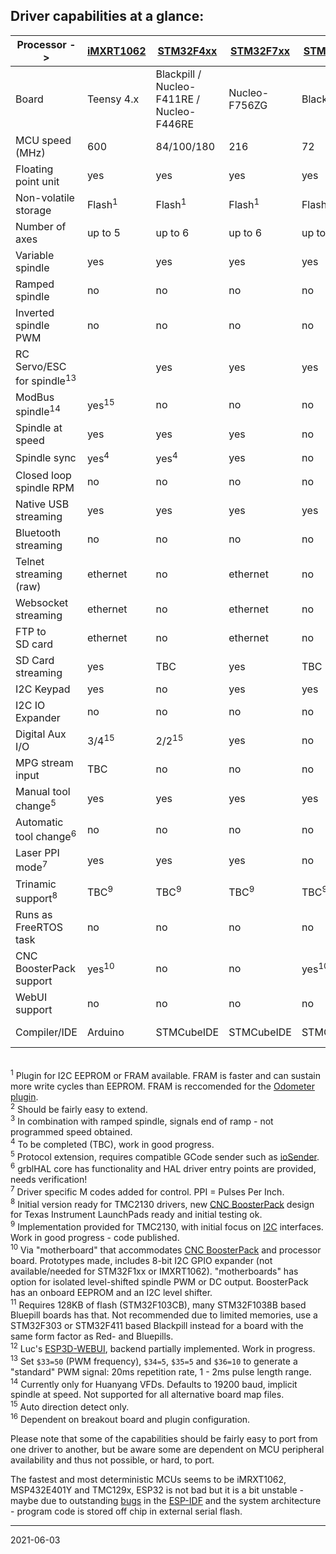 ## Driver capabilities at a glance:

| Processor ->                         |[iMXRT1062](https://github.com/grblHAL/iMXRT1062)|[STM32F4xx](https://github.com/grblHAL/STM32F4xx)|[STM32F7xx](https://github.com/grblHAL/STM32F3xx)|[STM32F3xx](https://github.com/grblHAL/STM32F3xx)|[RP&nbsp;2040](https://github.com/grblHAL/RP2040)<sup>4</sup>|[STM32F1xx](https://github.com/grblHAL/STM32F1xx)<sup>11</sup>|[SAM3X8E](https://github.com/grblHAL/SAM3X8E)|[SAMD21](https://github.com/grblHAL/SAMD21)|[ESP32](https://github.com/grblHAL/ESP32)|[MSP432](https://github.com/grblHAL/MSP432P401R)|[LPC1768/1769](https://github.com/grblHAL/LPC176x)|[TMC123](https://github.com/grblHAL/TM4C123)|[TMC129x](https://github.com/grblHAL/TM4C1294)|[MSP432E401Y](https://github.com/grblHAL/MSP432E401Y)|[PSoC&nbsp;5](https://github.com/grblHAL/PSoC5)|[MSP430F5529](https://github.com/grblHAL/MSP430F5529)|
|--------------------------------------|-----------------|-----------------|-----------------|-----------------|-----------------|-----------------|-----------------|-----------------|-----------------|-----------------|-------------------|---------------|---------------|---------------|-------------|--------------|
| Board                                |Teensy 4.x|Blackpill / Nucleo-F411RE / Nucleo-F446RE|Nucleo-F756ZG|BlackPill|Pi Pico |Bluepill         | Due             | MKRZERO         |                 | LaunchPad       | Re-Arm / Bigtreetech SKR 1.3 / BTT SKR 1.4|LaunchPad|LaunchPad|LaunchPad|CY8CKIT-059|LaunchPad |
| MCU speed \(MHz\)                    | 600             | 84/100/180      | 216             |72              | 133             | 72              | 84              | 48              | 2x240           | 48              | 100/120           | 80            | 120           | 120           | 80          | 25 \(16 bit\)|
| Floating point unit                  | yes             | yes             | yes             |yes             | no              | no              | no              | no              | yes             | yes             | no                | yes           | yes           | yes           | no          | no           |
| Non-volatile storage                 |Flash<sup>1</sup>|Flash<sup>1</sup>|Flash<sup>1</sup>|Flash<sup>1</sup>|Flash<sup>1</sup>|Flash<sup>1</sup>|Flash<sup>1</sup>|Flash<sup>1</sup>|Flash<sup>1</sup>|Flash<sup>1</sup>| Flash<sup>1</sup> | EEPROM        | EEPROM        | EEPROM        | EEPROM      |no<sup>1</sup>|
| Number of axes                       | up to 5         | up to 6         | up to 6         | up to 6         | up to 6         | up to 6         | up to 6         | 3               | 3               | 3               | up to 5           | 3             | up to 6       | up to 6       |3<sup>2</sup>| 3            |
| Variable spindle                     | yes             | yes             | yes             | yes             | yes             | yes             | yes             | yes             | yes             | yes               | yes           | yes           | yes           | yes         | yes          |
| Ramped spindle                       | no              | no              | no              | no              | no              | no              | no              | no              | yes             | no              | no                | yes           | yes           | yes           | no          | no           |
| Inverted spindle PWM                 | no              | no              | no              | no              | yes             | yes             | no              | no              | yes             | yes             | no                | yes           | yes           | yes           | no          | yes          |
| RC Servo/ESC for spindle<sup>13</sup>|                 | yes             | yes             | yes             | yes             | yes             | yes             | yes             | yes             | yes             | yes               | yes           | yes           | yes           | no          | yes          |
| ModBus spindle<sup>14</sup>          | yes<sup>15</sup>| no              | no              | no              | yes             | no              | no              | no              | yes             | yes<sup>15</sup>| no                | no            | no            | no            | no          | no           |
| Spindle at speed                     | yes             | yes             | yes             | no              | no              | no              | no              | no              | no              | yes<sup>3</sup> | no                | no            | no            | no            | no          | no           |
| Spindle sync                         | yes<sup>4</sup> | yes<sup>4</sup> | yes             | no              | no              | no              | no              | no              | no              | yes<sup>4</sup> | no                | no            | no            | no            | no          | no           |
| Closed loop spindle RPM              | no              | no              | no              | no              | no              | no              | no              | no              | no              | no              | no                | no            | no            | no            | no          | no           |
| Native USB streaming                 | yes             | yes             | yes             | yes             | yes             | yes             | yes             | yes             | no              | no              | yes               | no            | no            | no            | no          | no           |
| Bluetooth streaming                  | no              | no              | no              | no              | no              | no              | no              | no              | yes             | no              | no                | no            | no            | no            | no          | no           |
| Telnet streaming \(raw\)             | ethernet        | no              | ethernet        | no              | no              | no              | no              | no              | wifi            | no              | no                | no            | ethernet      | ethernet      | no          | no           |
| Websocket streaming                  | ethernet        | no              | ethernet        | no              | no              | no              | no              | no              | wifi            | no              | no                | no            | ethernet      | ethernet      | no          | no           |
| FTP to SD&nbsp;card                  | ethernet        | no              | ethernet        | no              | no              | no              | no              | no              | wifi            | no              | no                | no            | no (\?\)      | ethernet      | no          | no           |
| SD Card streaming                    | yes             | TBC             | yes             | TBC             | yes             | yes             | no              | yes             | yes             | no              | yes               | yes           | no            | no            | no          | no           |
| I2C Keypad                           | yes             | no              | yes             | yes             | yes             | yes             | no              | yes             | yes             | yes             | no                | yes           | no            | no            | yes         | no           |
| I2C IO Expander                      | no              | no              | no              | no              | yes             | no              | no              | yes             | yes             | no              | no                | no            | no            | no            | no          | no           |
| Digital Aux I/O                      | 3/4<sup>15</sup>| 2/2<sup>15</sup>| yes             | no              | 0/8<sup>15</sup>| no              | no              | no              | no              | no              | no                | no            | no            | no            | no          | no           |
| MPG stream input                     | TBC             | no              | no              | no              | yes             | no              | no              | no              | no              | yes             | no                | yes           | yes           | yes           | no          | no           |
| Manual tool change<sup>5</sup>       | yes             | yes             | yes             | yes             | yes             | yes             | yes             | yes             | yes             | yes             | yes               | yes           | yes           | yes           | yes         | no           |
| Automatic tool change<sup>6</sup>    | no              | no              | no              | no              | no              | no              | no              | no              | no              | planned         | no                | no            | no            | no            | no          | no           |
| Laser PPI mode<sup>7</sup>           | yes             | yes             | yes             | no              | no              | no              | no              | no              | no              | no              | no                | yes           | no            | no            | no          | no           |
| Trinamic support<sup>8</sup>         | TBC<sup>9</sup> | TBC<sup>9</sup> | TBC<sup>9</sup> | TBC<sup>9</sup> | TBC<sup>9</sup> | TBC<sup>9</sup> | TBC<sup>9</sup> | TBC<sup>9</sup> | TBC<sup>9</sup> | TBC<sup>9</sup> | no                |TBC<sup>9</sup>|TBC<sup>9</sup>|TBC<sup>9</sup>| no          | no           |
| Runs as FreeRTOS task                | no              | no              | no              | no              | no              | no              | no              | no              | yes             | no              | no                | no            | no            | option        | no          | no           |
| CNC BoosterPack support              | yes<sup>10</sup>| no              | no              | yes<sup>10</sup>| yes<sup>10</sup>| yes<sup>10</sup>| no              | yes<sup>10</sup>| yes<sup>10</sup>| 1               | no                | 1             | 2             | 2             | no          | 1            |
| WebUI support                        | no              | no              | no              | no              | no              | no              | no              | no              | yes<sup>12</sup>| no              | no                | no            | no            | no            | no          | no           |
| Compiler/IDE                         | Arduino         | STMCubeIDE      | STMCubeIDE      | STMCubeIDE      | VS Code         | STMCubeIDE      | Arduino         | Arduino         | ESP IDF         | CCS             | MCUExpresso       | CCS           | CCS           | CCS           | PSOC Creator| CCS          |

<br><sup>1</sup> Plugin for I2C EEPROM or FRAM available. FRAM is faster and can sustain more write cycles than EEPROM. FRAM is reccomended for the [Odometer plugin](https://github.com/grblHAL/Plugin_odometer).
<br><sup>2</sup> Should be fairly easy to extend.
<br><sup>3</sup> In combination with ramped spindle, signals end of ramp - not programmed speed obtained.
<br><sup>4</sup> To be completed \(TBC\), work in good progress.
<br><sup>5</sup> Protocol extension, requires compatible GCode sender such as [ioSender](https://github.com/terjeio/ioSender).
<br><sup>6</sup> grblHAL core has functionality and HAL driver entry points are provided, needs verification!
<br><sup>7</sup> Driver specific M codes added for control. PPI = Pulses Per Inch.
<br><sup>8</sup> Initial version ready for TMC2130 drivers, new [CNC BoosterPack](https://github.com/terjeio/CNC_Boosterpack) design for Texas Instrument LaunchPads ready and initial testing ok.
<br><sup>9</sup> Implementation provided for TMC2130, with initial focus on [I2C](https://github.com/terjeio/Trinamic_TMC2130_I2C_SPI_Bridge) interfaces. Work in good progress - code published.
<br><sup>10</sup> Via "motherboard" that accommodates [CNC BoosterPack](https://github.com/terjeio/CNC_Boosterpack) and processor board. Prototypes made, includes 8-bit I2C GPIO expander \(not available/needed for STM32F1xx or IMXRT1062\). "motherboards" has option for isolated level-shifted spindle PWM or DC output.  BoosterPack has an onboard EEPROM and an I2C level shifter.
<br><sup>11</sup> Requires 128KB of flash \(STM32F103CB\), many STM32F1038B based Bluepill boards has that. Not recommended due to limited memories, use a STM32F303 or STM32F411 based Blackpill instead for a board with the same form factor as Red- and Bluepills. 
<br><sup>12</sup> Luc's [ESP3D-WEBUI](https://github.com/luc-github/ESP3D-webui), backend partially implemented. Work in progress. 
<br><sup>13</sup> Set `$33=50` (PWM frequency), `$34=5`, `$35=5` and `$36=10` to generate a "standard" PWM signal: 20ms repetition rate, 1 - 2ms pulse length range. 
<br><sup>14</sup> Currently only for Huanyang VFDs. Defaults to 19200 baud, implicit spindle at speed. Not supported for all alternative board map files. 
<br><sup>15</sup> Auto direction detect only. 
<br><sup>16</sup> Dependent on breakout board and plugin configuration.

Please note that some of the capabilities should be fairly easy to port from one driver to another, but be aware some are dependent on MCU peripheral availability and thus not possible, or hard, to port.

The fastest and most deterministic MCUs seems to be iMRXT1062, MSP432E401Y and TMC129x, ESP32 is not bad but it is a bit unstable - maybe due to outstanding [bugs](https://github.com/espressif/esp-idf/issues) in the [ESP-IDF](https://github.com/espressif/esp-idf) and the system architecture - program code is stored off chip in external serial flash.

---
2021-06-03
